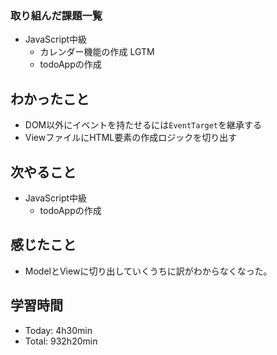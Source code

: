 ### 取り組んだ課題一覧
- JavaScript中級
  -  カレンダー機能の作成 LGTM
  - todoAppの作成
## わかったこと
- DOM以外にイベントを持たせるには`EventTarget`を継承する
- ViewファイルにHTML要素の作成ロジックを切り出す
## 次やること
- JavaScript中級
  - todoAppの作成
## 感じたこと
- ModelとViewに切り出していくうちに訳がわからなくなった｡
## 学習時間
- Today: 4h30min
- Total: 932h20min